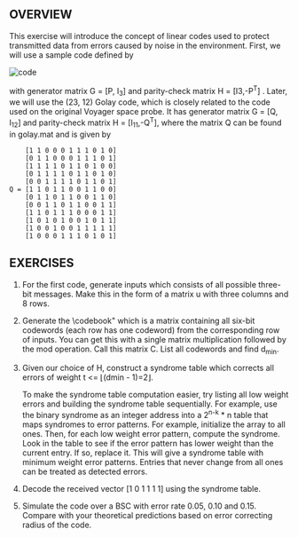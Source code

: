## OVERVIEW
This exercise will introduce the concept of linear codes used to protect transmitted data from
errors caused by noise in the environment. First, we will use a sample code defined by

![code](https://bit.ly/3LV2ifA)

with generator matrix G = [P, I<sub>3</sub>] and parity-check matrix H = [I3,-P<sup>T</sup>] . Later, we will use the
(23, 12) Golay code, which is closely related to the code used on the original Voyager space probe.
It has generator matrix G = [Q, I<sub>12</sub>] and parity-check matrix H = [I<sub>11</sub>,-Q<sup>T</sup>], where the matrix Q
can be found in golay.mat and is given by


        [1 1 0 0 0 1 1 1 0 1 0]
        [0 1 1 0 0 0 1 1 1 0 1]
        [1 1 1 1 0 1 1 0 1 0 0]
        [0 1 1 1 1 0 1 1 0 1 0]
        [0 0 1 1 1 1 0 1 1 0 1]
    Q = [1 1 0 1 1 0 0 1 1 0 0]
        [0 1 1 0 1 1 0 0 1 1 0]
        [0 0 1 1 0 1 1 0 0 1 1] 
        [1 1 0 1 1 1 0 0 0 1 1]
        [1 0 1 0 1 0 0 1 0 1 1]
        [1 0 0 1 0 0 1 1 1 1 1]
        [1 0 0 0 1 1 1 0 1 0 1]

## EXERCISES

1. For the first code, generate inputs which consists of all possible three-bit messages. Make
this in the form of a matrix u with three columns and 8 rows.

2. Generate the \codebook" which is a matrix containing all six-bit codewords (each row has
one codeword) from the corresponding row of inputs. You can get this with a single matrix
multiplication followed by the mod operation. Call this matrix C. List all codewords and
find d<sub>min</sub>.

3. Given our choice of H, construct a syndrome table which corrects all errors of weight t <=
⌊(dmin - 1)=2⌋.

    To make the syndrome table computation easier, try listing all low weight errors and building
the syndrome table sequentially. For example, use the binary syndrome as an integer address
into a 2<sup>n-k</sup> * n table that maps syndromes to error patterns.
For example, initialize the array to all ones. Then, for each low weight error pattern, compute
the syndrome. Look in the table to see if the error pattern has lower weight than the current
entry. If so, replace it. This will give a syndrome table with minimum weight error patterns.
Entries that never change from all ones can be treated as detected errors.

4. Decode the received vector [1 0 1 1 1 1] using the syndrome table.

5. Simulate the code over a BSC with error rate 0.05, 0.10 and 0.15. Compare with your
theoretical predictions based on error correcting radius of the code.
